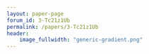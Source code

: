 ```yaml
---
layout: paper-page
forum_id: 3-Tc21z1Ub
permalink: /papers/3-Tc21z1Ub
header:
    image_fullwidth: "generic-gradient.png"
---
```

    